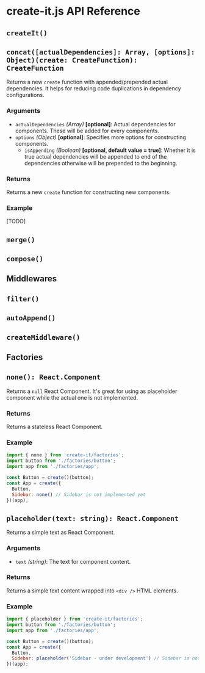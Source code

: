 create-it.js API Reference
=====================================

## `createIt()`

## `concat([actualDependencies]: Array, [options]: Object)(create: CreateFunction): CreateFunction`

Returns a new `create` function with appended/prepended actual dependencies. It helps for reducing code duplications in dependency configurations. 

### Arguments

  - `actualDependencies` _(Array)_ **[optional]**: Actual dependencies for components. These will be added for every components. 
  - `options` _(Object)_ **[optional]**: Specifies more options for constructing components. 
    - `isAppending` _(Boolean)_ **[optional, default value = true]**: Whether it is true actual dependencies will be appended to end of the dependencies otherwise will be prepended to the beginning.  

### Returns

Returns a new `create` function for constructing new components.

### Example

[TODO]

## `merge()`
## `compose()`

## Middlewares

## `filter()`
## `autoAppend()`
## `createMiddleware()`

## Factories

## `none(): React.Component`

Returns a `null` React Component. It's great for using as placeholder component while the actual one is not implemented. 

### Returns

Returns a stateless React Component.

### Example

```js
import { none } from 'create-it/factories';
import button from './factories/button';
import app from './factories/app';

const Button = create()(button);
const App = create({ 
  Button, 
  Sidebar: none() // Sidebar is not implemented yet 
})(app);
```

## `placeholder(text: string): React.Component`

Returns a simple text as React Component.  

### Arguments

  - `text` _(string)_: The text for component content.  

### Returns

Returns a simple text content wrapped into `<div />` HTML elements. 

### Example

```js
import { placeholder } from 'create-it/factories';
import button from './factories/button';
import app from './factories/app';

const Button = create()(button);
const App = create({ 
  Button, 
  Sidebar: placeholder('Sidebar - under development') // Sidebar is not implemented yet 
})(app);
```
